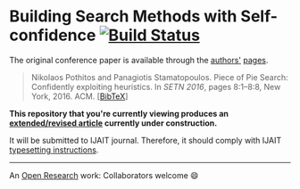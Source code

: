 # Building Search Methods with Self-confidence [![Build Status](https://travis-ci.org/pothitos/Search_Methods.svg?branch=master)](https://travis-ci.org/pothitos/Search_Methods)

The original conference paper is available through the
[authors'](http://di.uoa.gr/~pothitos)
[pages](http://di.uoa.gr/~takis/Welcome.html).

> Nikolaos Pothitos and Panagiotis Stamatopoulos. Piece of
> Pie Search: Confidently exploiting heuristics. In _SETN
> 2016_, pages 8:1–8:8, New York, 2016. ACM.
> [[BibTeX](http://di.uoa.gr/~pothitos/papers/Pothitos2016-PoPS.bib)]

__This repository that you're currently viewing produces an
[extended/revised
article](http://di.uoa.gr/~pothitos/papers/Search_Methods.pdf)
currently under construction.__

It will be submitted to IJAIT journal. Therefore, it should
comply with IJAIT [typesetting
instructions](http://worldscientific.com/sda/1037/ws-ijait.pdf).

---

An [Open
Research](https://gist.github.com/pothitos/ec5f4f66ddd113aea6bac4094690d72e)
work: Collaborators welcome :smile:
